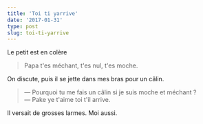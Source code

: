 ```yaml
---
title: 'Toi ti yarrive'
date: '2017-01-31'
type: post
slug: toi-ti-yarrive
---
```


Le petit est en colère

> Papa t'es méchant, t'es nul, t'es moche.

On discute, puis il se jette dans mes bras pour un câlin.

> — Pourquoi tu me fais un câlin si je suis moche et méchant ?  
> — Pake ye t'aime toi t'il arrive.

Il versait de grosses larmes. Moi aussi.
